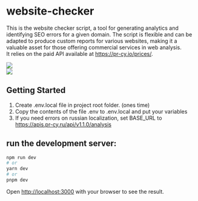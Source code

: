 # website-checker
This is the website checker script, a tool for generating analytics and identifying SEO errors for a given domain. The script is flexible and can be adapted to produce custom reports for various websites, making it a valuable asset for those offering commercial services in web analysis.  
It relies on the paid API available at https://pr-cy.io/prices/.  

![](https://s3-eu-central-1.amazonaws.com/news.pr-cy.ru/3/images/a75b49e1d93428f0aed73826e86c6fa0.jpg)  
![](https://s3-eu-central-1.amazonaws.com/news.pr-cy.ru/3/images/28302c9df07d5cb18a017c9718fbcea0.jpg)

## Getting Started
1. Create .env.local file in project root folder. (ones time)
2. Copy the contents of the file .env to .env.local and put your variables
3. If you need errors on russian localization, set BASE_URL to https://apis.pr-cy.ru/api/v1.1.0/analysis

## run the development server:

```bash
npm run dev
# or
yarn dev
# or
pnpm dev
```

Open [http://localhost:3000](http://localhost:3000) with your browser to see the result.

